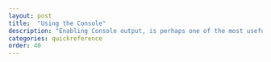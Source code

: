 ```yaml
---
layout: post
title:  "Using the Console"
description: "Enabling Console output, is perhaps one of the most useful means to get insight into the processes running on your device. Learn more about how to enable Console output in the portal, and how to control the debug logging from the Node."
categories: quickreference
order: 40
---
```

